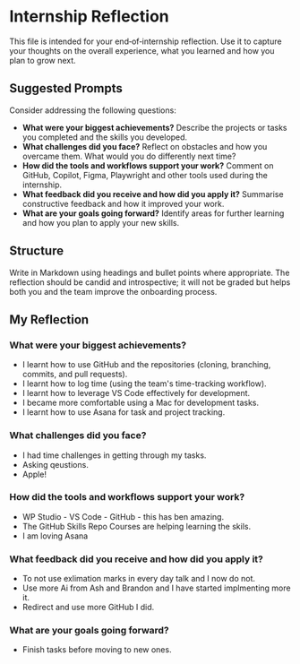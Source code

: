 # Internship Reflection

This file is intended for your end‑of‑internship reflection. Use it to capture your thoughts on the overall experience, what you learned and how you plan to grow next.

## Suggested Prompts

Consider addressing the following questions:

- **What were your biggest achievements?** Describe the projects or tasks you completed and the skills you developed.
- **What challenges did you face?** Reflect on obstacles and how you overcame them. What would you do differently next time?
- **How did the tools and workflows support your work?** Comment on GitHub, Copilot, Figma, Playwright and other tools used during the internship.
- **What feedback did you receive and how did you apply it?** Summarise constructive feedback and how it improved your work.
- **What are your goals going forward?** Identify areas for further learning and how you plan to apply your new skills.

## Structure

Write in Markdown using headings and bullet points where appropriate. The reflection should be candid and introspective; it will not be graded but helps both you and the team improve the onboarding process.

## My Reflection

### What were your biggest achievements?

- I learnt how to use GitHub and the repositories (cloning, branching, commits, and pull requests).
- I learnt how to log time (using the team's time-tracking workflow).
- I learnt how to leverage VS Code effectively for development.
- I became more comfortable using a Mac for development tasks.
- I learnt how to use Asana for task and project tracking.

### What challenges did you face?

- I had time challenges in getting through my tasks.
- Asking qeustions.
- Apple!

### How did the tools and workflows support your work?

- WP Studio - VS Code - GitHub - this has ben amazing.
- The GitHub Skills Repo Courses are helping learning the skils.
- I am loving Asana

### What feedback did you receive and how did you apply it?

- To not use exlimation marks in every day talk and I now do not. 
- Use more Ai from Ash and Brandon and I have started implmenting more it.
- Redirect and use more GitHub I did.

### What are your goals going forward?

- Finish tasks before moving to new ones.
